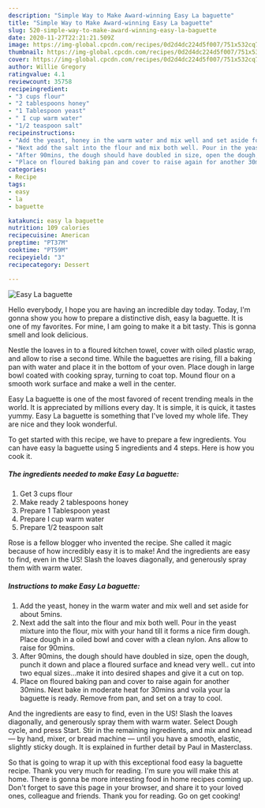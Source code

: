 ```yaml
---
description: "Simple Way to Make Award-winning Easy La baguette"
title: "Simple Way to Make Award-winning Easy La baguette"
slug: 520-simple-way-to-make-award-winning-easy-la-baguette
date: 2020-11-27T22:21:21.509Z
image: https://img-global.cpcdn.com/recipes/0d2d4dc224d5f007/751x532cq70/easy-la-baguette-recipe-main-photo.jpg
thumbnail: https://img-global.cpcdn.com/recipes/0d2d4dc224d5f007/751x532cq70/easy-la-baguette-recipe-main-photo.jpg
cover: https://img-global.cpcdn.com/recipes/0d2d4dc224d5f007/751x532cq70/easy-la-baguette-recipe-main-photo.jpg
author: Willie Gregory
ratingvalue: 4.1
reviewcount: 35758
recipeingredient:
- "3 cups flour"
- "2 tablespoons honey"
- "1 Tablespoon yeast"
- " I cup warm water"
- "1/2 teaspoon salt"
recipeinstructions:
- "Add the yeast, honey in the warm water and mix well and set aside for about 5mins."
- "Next add the salt into the flour and mix both well. Pour in the yeast mixture into the flour, mix with your hand till it forms a nice firm dough. Place dough in a oiled bowl and cover with a clean nylon. Ans allow to raise for 90mins."
- "After 90mins, the dough should have doubled in size, open the dough, punch it down and place a floured surface and knead very well.. cut into two equal sizes...make it into desired shapes and give it a cut on top."
- "Place on floured baking pan and cover to raise again for another 30mins. Next bake in moderate heat for 30mins and voila your la baguette is ready. Remove from pan, and set on a tray to cool."
categories:
- Recipe
tags:
- easy
- la
- baguette

katakunci: easy la baguette 
nutrition: 109 calories
recipecuisine: American
preptime: "PT37M"
cooktime: "PT59M"
recipeyield: "3"
recipecategory: Dessert

---
```



![Easy La baguette](https://img-global.cpcdn.com/recipes/0d2d4dc224d5f007/751x532cq70/easy-la-baguette-recipe-main-photo.jpg)

Hello everybody, I hope you are having an incredible day today. Today, I'm gonna show you how to prepare a distinctive dish, easy la baguette. It is one of my favorites. For mine, I am going to make it a bit tasty. This is gonna smell and look delicious.

Nestle the loaves in to a floured kitchen towel, cover with oiled plastic wrap, and allow to rise a second time. While the baguettes are rising, fill a baking pan with water and place it in the bottom of your oven. Place dough in large bowl coated with cooking spray, turning to coat top. Mound flour on a smooth work surface and make a well in the center.

Easy La baguette is one of the most favored of recent trending meals in the world. It is appreciated by millions every day. It is simple, it is quick, it tastes yummy. Easy La baguette is something that I've loved my whole life. They are nice and they look wonderful.


To get started with this recipe, we have to prepare a few ingredients. You can have easy la baguette using 5 ingredients and 4 steps. Here is how you cook it.

<!--inarticleads1-->

##### The ingredients needed to make Easy La baguette:

1. Get 3 cups flour
1. Make ready 2 tablespoons honey
1. Prepare 1 Tablespoon yeast
1. Prepare  I cup warm water
1. Prepare 1/2 teaspoon salt


Rose is a fel­low blog­ger who invent­ed the recipe. She called it mag­ic because of how incred­i­bly easy it is to make! And the ingre­di­ents are easy to find, even in the US! Slash the loaves diagonally, and generously spray them with warm water. 

<!--inarticleads2-->

##### Instructions to make Easy La baguette:

1. Add the yeast, honey in the warm water and mix well and set aside for about 5mins.
1. Next add the salt into the flour and mix both well. Pour in the yeast mixture into the flour, mix with your hand till it forms a nice firm dough. Place dough in a oiled bowl and cover with a clean nylon. Ans allow to raise for 90mins.
1. After 90mins, the dough should have doubled in size, open the dough, punch it down and place a floured surface and knead very well.. cut into two equal sizes...make it into desired shapes and give it a cut on top.
1. Place on floured baking pan and cover to raise again for another 30mins. Next bake in moderate heat for 30mins and voila your la baguette is ready. Remove from pan, and set on a tray to cool.


And the ingre­di­ents are easy to find, even in the US! Slash the loaves diagonally, and generously spray them with warm water. Select Dough cycle, and press Start. Stir in the remaining ingredients, and mix and knead — by hand, mixer, or bread machine — until you have a smooth, elastic, slightly sticky dough. It is explained in further detail by Paul in Masterclass. 

So that is going to wrap it up with this exceptional food easy la baguette recipe. Thank you very much for reading. I'm sure you will make this at home. There is gonna be more interesting food in home recipes coming up. Don't forget to save this page in your browser, and share it to your loved ones, colleague and friends. Thank you for reading. Go on get cooking!
